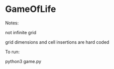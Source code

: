 # GameOfLife

Notes:

not infinite grid

grid dimensions and cell insertions are hard coded



To run:

python3 game.py
